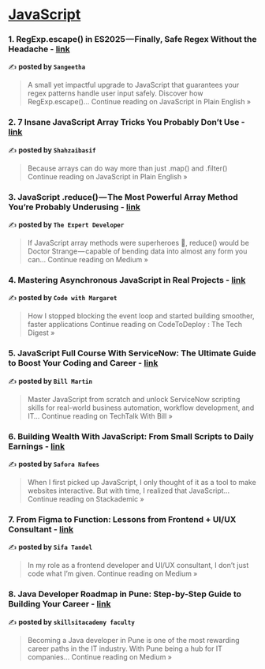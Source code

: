 
<h1><a href=https://medium.com/tag/javascript-development/recommended target="_blank" rel="noopener noreferrer">JavaScript</a></h1>
<h3>1. RegExp.escape() in ES2025 — Finally, Safe Regex Without the Headache - <a href="https://javascript.plainenglish.io/regexp-escape-in-es2025-finally-safe-regex-without-the-headache-765b7e853bcd?source=rss------javascript_development-5" target="_blank" rel="noopener noreferrer">link</a></h3>

✍️ **posted by `Sangeetha`**

<blockquote>A small yet impactful upgrade to JavaScript that guarantees your regex patterns handle user input safely. Discover how RegExp.escape()…
Continue reading on JavaScript in Plain English »</blockquote>

<h3>2. 7 Insane JavaScript Array Tricks You Probably Don’t Use - <a href="https://javascript.plainenglish.io/7-insane-javascript-array-tricks-you-probably-dont-use-76489fde72da?source=rss------javascript_development-5" target="_blank" rel="noopener noreferrer">link</a></h3>

✍️ **posted by `Shahzaibasif`**

<blockquote>Because arrays can do way more than just .map() and .filter()
Continue reading on JavaScript in Plain English »</blockquote>

<h3>3.  JavaScript .reduce() — The Most Powerful  Array Method You’re Probably Underusing  - <a href="https://the-expert-developer.medium.com/javascript-reduce-the-most-powerful-array-method-youre-probably-underusing-9e4eb4b66b31?source=rss------javascript_development-5" target="_blank" rel="noopener noreferrer">link</a></h3>

✍️ **posted by `The Expert Developer`**

<blockquote>If JavaScript array methods were superheroes 🦸, reduce() would be Doctor Strange — capable of bending data into almost any form you can…
Continue reading on Medium »</blockquote>

<h3>4. Mastering Asynchronous JavaScript in Real Projects - <a href="https://medium.com/codetodeploy/mastering-asynchronous-javascript-in-real-projects-a899dd170ff2?source=rss------javascript_development-5" target="_blank" rel="noopener noreferrer">link</a></h3>

✍️ **posted by `Code with Margaret`**

<blockquote>How I stopped blocking the event loop and started building smoother, faster applications
Continue reading on CodeToDeploy : The Tech Digest »</blockquote>

<h3>5. JavaScript Full Course With ServiceNow: The Ultimate Guide to Boost Your Coding and Career - <a href="https://medium.com/techtalk-with-bill/javascript-full-course-with-servicenow-the-ultimate-guide-to-boost-your-coding-and-career-b60a94cef866?source=rss------javascript_development-5" target="_blank" rel="noopener noreferrer">link</a></h3>

✍️ **posted by `Bill Martin`**

<blockquote>Master JavaScript from scratch and unlock ServiceNow scripting skills for real-world business automation, workflow development, and IT…
Continue reading on TechTalk With Bill »</blockquote>

<h3>6. Building Wealth With JavaScript: From Small Scripts to Daily Earnings - <a href="https://blog.stackademic.com/building-wealth-with-javascript-from-small-scripts-to-daily-earnings-a61c79783f83?source=rss------javascript_development-5" target="_blank" rel="noopener noreferrer">link</a></h3>

✍️ **posted by `Safora Nafees`**

<blockquote>When I first picked up JavaScript, I only thought of it as a tool to make websites interactive. But with time, I realized that JavaScript…
Continue reading on Stackademic »</blockquote>

<h3>7. From Figma to Function: Lessons from Frontend + UI/UX Consultant - <a href="https://medium.com/@sifatandel4nov/from-figma-to-function-lessons-from-frontend-ui-ux-consultant-3c1564f1b13f?source=rss------javascript_development-5" target="_blank" rel="noopener noreferrer">link</a></h3>

✍️ **posted by `Sifa Tandel`**

<blockquote>In my role as a frontend developer and UI/UX consultant, I don’t just code what I’m given.
Continue reading on Medium »</blockquote>

<h3>8. Java Developer Roadmap in Pune: Step-by-Step Guide to Building Your Career - <a href="https://medium.com/@skillsitacademyfaculty/java-developer-roadmap-in-pune-step-by-step-guide-to-building-your-career-86ce14a9fb64?source=rss------javascript_development-5" target="_blank" rel="noopener noreferrer">link</a></h3>

✍️ **posted by `skillsitacademy faculty`**

<blockquote>Becoming a Java developer in Pune is one of the most rewarding career paths in the IT industry. With Pune being a hub for IT companies…
Continue reading on Medium »</blockquote>

